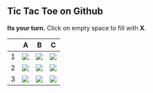 ## Tic Tac Toe on Github

**Its your turn.** Click on empty space to fill with **X**.

|     | A                                                                            | B                                                                            | C                                                                            |
| --- | ---------------------------------------------------------------------------- | ---------------------------------------------------------------------------- | ---------------------------------------------------------------------------- |
| 1   | ![](https://raw.githubusercontent.com/alfari16/alfari16/master/assets/o.svg) | ![](https://raw.githubusercontent.com/alfari16/alfari16/master/assets/o.svg) | ![](https://raw.githubusercontent.com/alfari16/alfari16/master/assets/o.svg) | ![](https://raw.githubusercontent.com/alfari16/alfari16/master/assets/o.svg) | ![](https://raw.githubusercontent.com/alfari16/alfari16/master/assets/o.svg) | ![](https://raw.githubusercontent.com/alfari16/alfari16/master/assets/o.svg) | ![](https://raw.githubusercontent.com/alfari16/alfari16/master/assets/o.svg) | ![](https://raw.githubusercontent.com/alfari16/alfari16/master/assets/o.svg) |
| 2   | ![](https://raw.githubusercontent.com/alfari16/alfari16/master/assets/o.svg) | ![](https://raw.githubusercontent.com/alfari16/alfari16/master/assets/o.svg) | ![](https://raw.githubusercontent.com/alfari16/alfari16/master/assets/o.svg) | ![](https://raw.githubusercontent.com/alfari16/alfari16/master/assets/x.svg) | ![](https://raw.githubusercontent.com/alfari16/alfari16/master/assets/x.svg) | ![](https://raw.githubusercontent.com/alfari16/alfari16/master/assets/x.svg) | ![](https://raw.githubusercontent.com/alfari16/alfari16/master/assets/x.svg) | ![](https://raw.githubusercontent.com/alfari16/alfari16/master/assets/x.svg) |
| 3   | ![](https://raw.githubusercontent.com/alfari16/alfari16/master/assets/x.svg) | ![](https://raw.githubusercontent.com/alfari16/alfari16/master/assets/x.svg) | ![](https://raw.githubusercontent.com/alfari16/alfari16/master/assets/x.svg) | ![](https://raw.githubusercontent.com/alfari16/alfari16/master/assets/x.svg) | ![](https://raw.githubusercontent.com/alfari16/alfari16/master/assets/x.svg) | ![](https://raw.githubusercontent.com/alfari16/alfari16/master/assets/x.svg) | ![](https://raw.githubusercontent.com/alfari16/alfari16/master/assets/x.svg) | ![](https://raw.githubusercontent.com/alfari16/alfari16/master/assets/x.svg) |
